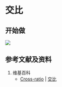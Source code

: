 # 交比

## 开始做

![](/images/射影几何和非欧几里得几何/射影几何/交比/1a1.jpg)

## 参考文献及资料

1. 维基百科
	- [Cross-ratio](https://en.wikipedia.org/wiki/Cross-ratio) | [交比](https://zh.wikipedia.org/wiki/交比)

